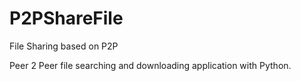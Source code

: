 # P2PShareFile
File Sharing based on P2P


Peer 2 Peer file searching and downloading application with Python.

